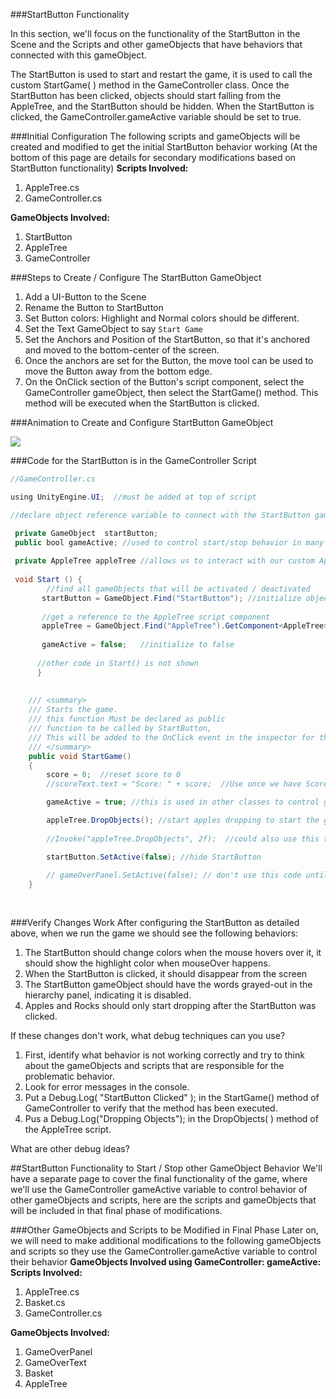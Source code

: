 ###StartButton Functionality

In this section, we'll focus on the functionality of the StartButton in the Scene and the Scripts and other gameObjects that have behaviors that connected with this gameObject.

The StartButton is used to start and restart the game, it is used to call the custom StartGame( ) method in the GameController class. Once the StartButton has been clicked, objects should start falling from the AppleTree, and the StartButton should be hidden. When the StartButton is clicked, the GameController.gameActive variable should be set to true.

###Initial Configuration
The following scripts and gameObjects will be created and modified to get the initial StartButton behavior working (At the bottom of this page are details for secondary modifications based on StartButton functionality)
**Scripts Involved:**
1.  AppleTree.cs
2.  GameController.cs

**GameObjects Involved:**
1. StartButton
2. AppleTree
3. GameController

###Steps to Create / Configure The StartButton GameObject
1. Add a UI-Button to the Scene
2. Rename the Button to StartButton
3. Set Button colors: Highlight and Normal colors should be different.
4. Set the Text GameObject to say `Start Game`
5. Set the Anchors and Position of the StartButton, so that it's anchored and moved to the bottom-center of the screen.  
6. Once the anchors are set for the Button, the move tool can be used to move the Button away from the bottom edge.
7. On the OnClick section of the Button's script component, select the GameController gameObject, then select the StartGame() method. This method will be executed when the StartButton is clicked.

###Animation to Create and Configure StartButton GameObject

![](http://g.recordit.co/j0q1PTchAr.gif)

###Code for the StartButton is in the GameController Script



```java
//GameController.cs

using UnityEngine.UI;  //must be added at top of script

//declare object reference variable to connect with the StartButton gameObject

 private GameObject  startButton; 
 public bool gameActive; //used to control start/stop behavior in many other classes
 
 private AppleTree appleTree //allows us to interact with our custom AppleTree script on the AppleTree GameObject
 
 void Start () {
        //find all gameObjects that will be activated / deactivated 
       startButton = GameObject.Find("StartButton"); //initialize object reference to create connection with Scene GameObject
      
       //get a reference to the AppleTree script component
       appleTree = GameObject.Find("AppleTree").GetComponent<AppleTree>();
      
       gameActive = false;   //initialize to false
      
      //other code in Start() is not shown
      }
      
      
    /// <summary>
    /// Starts the game.
    /// this function Must be declared as public 
    /// function to be called by StartButton, 
    /// This will be added to the OnClick event in the inspector for the StartButton
    /// </summary>
    public void StartGame()
    {
        score = 0;  //reset score to 0
        //scoreText.text = "Score: " + score;  //Use once we have ScoreText GameObject etc

        gameActive = true; //this is used in other classes to control gameObjects

        appleTree.DropObjects(); //start apples dropping to start the game
        
        //Invoke("appleTree.DropObjects", 2f);  //could also use this to start apples dropping with 2 second delay.

        startButton.SetActive(false); //hide StartButton
        
        // gameOverPanel.SetActive(false); // don't use this code until we have created the GameOverPanel etc
    }
      
      
```
###Verify Changes Work 
After configuring the StartButton as detailed above, when we run the game we should see the following behaviors:
1.  The StartButton should change colors when the mouse hovers over it, it should show the highlight color when mouseOver happens.
2.  When the StartButton is clicked, it should disappear from the screen
3. The StartButton gameObject should have the words grayed-out in the hierarchy panel, indicating it is disabled.
4. Apples and Rocks should only start dropping after the StartButton was clicked.

If these changes don't work, what debug techniques can you use?  
1.  First, identify what behavior is not working correctly and try to think about the gameObjects and scripts that are responsible for the problematic behavior.
2.  Look for error messages in the console.
3.  Put a Debug.Log( "StartButton Clicked" ); in the StartGame() method of GameController to verify that the method has been executed.
4.  Pus a Debug.Log("Dropping Objects"); in the DropObjects( ) method of the AppleTree script.

What are other debug ideas?



##StartButton Functionality to Start / Stop other GameObject Behavior
We'll have a separate page to cover the final functionality of the game, where we'll use the GameController gameActive variable to control behavior of other gameObjects and scripts, here are the scripts and gameObjects that will be included in that final phase of modifications.

###Other GameObjects and Scripts to be Modified in Final Phase
 Later on, we will need to make additional modifications to the following gameObjects and scripts so they use the GameController.gameActive variable to control their behavior
**GameObjects Involved using GameController: gameActive:**
**Scripts Involved:**
1. AppleTree.cs
2. Basket.cs
3. GameController.cs

**GameObjects Involved:**
1. GameOverPanel
2. GameOverText
3. Basket
4. AppleTree


